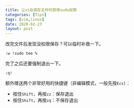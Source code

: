 ```yaml
---
title: 让vi在保存文件时获得sudo权限
categories: [Tips]
tags: [vim,linux]
date: 2020-02-23
layout: post
---
```


改完文件后发现没权限保存？可以临时补救一下。

<!-- more -->

```
:w !sudo tee %
```

完了之后还要强制退出一下。

```
:q!
```

额外赠送两个非常好用的快捷键（非编辑模式，一般先按`Ecs`）：

- 按住`Shift`，再按`zz`：保存退出
- 按住`Shift`，再按`zq`：不保存退出


